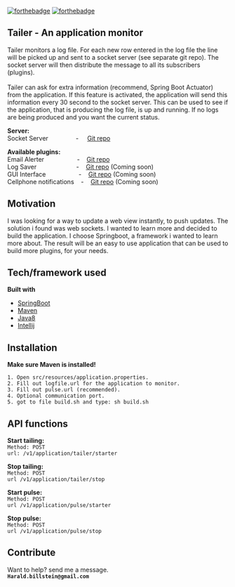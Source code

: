 [![forthebadge](https://forthebadge.com/images/badges/made-with-java.svg)](https://forthebadge.com)&nbsp;[![forthebadge](https://forthebadge.com/images/badges/powered-by-electricity.svg)](https://forthebadge.com)
<br>
## Tailer - An application monitor 
Tailer monitors a log file. For each new row entered in the log file the line will be picked up and sent to a socket server (see separate git repo). The socket server will then distribute the message to all its subscribers (plugins).
<br>
<br>
Tailer can ask for extra information (recommend, Spring Boot Actuator) from the application. If this feature is activated, the application will send this information every 30 second to the socket server. This can be used to see if the application, that is producing the log file, is up and running. If no logs are being produced and you want the current status.

**Server:<br>**
Socket Server&nbsp;&nbsp;&nbsp;&nbsp;&nbsp;&nbsp;&nbsp;&nbsp;&nbsp;&nbsp;&nbsp;&nbsp;&nbsp;&nbsp;&nbsp;&nbsp;-&nbsp;&nbsp;&nbsp;&nbsp;&nbsp;[Git repo](https://github.com/harald-billstein/socketServer.git)&nbsp;<br>

**Available plugins:<br>**
Email Alerter &nbsp;&nbsp;&nbsp;&nbsp;&nbsp;&nbsp;&nbsp;&nbsp;&nbsp;&nbsp;&nbsp;&nbsp;&nbsp;&nbsp;&nbsp;&nbsp;&nbsp;&nbsp;-&nbsp;&nbsp;&nbsp;&nbsp;[Git repo](https://github.com/harald-billstein/emailAlert.git)&nbsp;<br>
Log Saver &nbsp;&nbsp;&nbsp;&nbsp;&nbsp;&nbsp;&nbsp;&nbsp;&nbsp;&nbsp;&nbsp;&nbsp;&nbsp;&nbsp;&nbsp;&nbsp;&nbsp;&nbsp;&nbsp;&nbsp;&nbsp;&nbsp;-&nbsp;&nbsp;&nbsp;&nbsp;[Git repo](https:)&nbsp;(Coming soon)<br>
GUI Interface &nbsp;&nbsp;&nbsp;&nbsp;&nbsp;&nbsp;&nbsp;&nbsp;&nbsp;&nbsp;&nbsp;&nbsp;&nbsp;&nbsp;&nbsp;&nbsp;&nbsp;&nbsp;-&nbsp;&nbsp;&nbsp;&nbsp;[Git repo](https:)&nbsp;(Coming soon)<br>
Cellphone notifications  &nbsp;&nbsp;&nbsp;-&nbsp;&nbsp;&nbsp;&nbsp;[Git repo](https:)&nbsp;(Coming soon)<br>

## Motivation
I was looking for a way to update a web view instantly, to push updates. The solution i found was web sockets. I wanted to learn more and decided to build the application. I choose Springboot, a framework i wanted to learn more about. The result will be an easy to use application that can be used to build more plugins, for your needs.


## Tech/framework used

<b>Built with</b>
- [SpringBoot](https://spring.io/projects/spring-boot)
- [Maven](https://maven.apache.org/)
- [Java8](https://www.oracle.com/technetwork/java/javase/overview/java8-2100321.html)
- [Intellij](https://www.jetbrains.com/idea/)

## Installation

**Make sure Maven is installed!**

`1. Open src/resources/application.properties.`<br>
`2. Fill out logfile.url for the application to monitor.`<br>
`3. Fill out pulse.url (recommended).`<br>
`4. Optional communication port.`<br>
`5. got to file build.sh and type: sh build.sh`

## API functions

**Start tailing:**<br>
`Method: POST`<br>
`url: /v1/application/tailer/starter`

**Stop tailing:**<br>
`Method: POST`<br>
`url /v1/application/tailer/stop`

**Start pulse:**<br>
`Method: POST`<br>
`url /v1/application/pulse/starter`

**Stop pulse:**<br>
`Method: POST`<br>
`url /v1/application/pulse/stop`

## Contribute

Want to help? send me a message. <br> **`Harald.billstein@gmail.com`**

